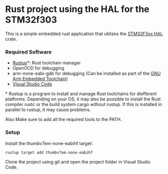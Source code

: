 # Rust project using the HAL for the STM32f303

This is a simple embedded rust application that utilizes the
[STM32F3xx HAL](https://crates.io/crates/stm32f3xx-hal) crate.

### Required Software
- [Rustup](https://www.rust-lang.org/tools/install)*: Rust toolchain manager
- OpenOCD for debugging
- arm-none-eabi-gdb for debugging (Can be installed as part of the [GNU Arm Embedded Toolchain](https://developer.arm.com/tools-and-software/open-source-software/developer-tools/gnu-toolchain/gnu-rm/downloads))
- [Visual Studio Code](https://code.visualstudio.com/)

\* Rustup is a program to install and manage Rust toolchains for diefferent platforms. Depending on your OS, it may also be possible to install the Rust compiler rustc or the build system cargo without rustup. If this is installed in parallel to rustup, it may cause problems.

Also Make sure to add all the required tools to the PATH.

### Setup
Install the thumbv7em-none-eabihf target:
```
rustup target add thumbv7em-none-eabihf
```
Clone the project using git and open the project folder in Visual Studio Code.
